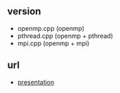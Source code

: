 ## version
- openmp.cpp (openmp)
- pthread.cpp (openmp + pthread)
- mpi.cpp (openmp + mpi)
## url
- [presentation](https://docs.google.com/presentation/d/149GhUorqxLvylHjvkFctsATc2HO3H4iDoY7Bdx6wEic/edit?usp=sharing)